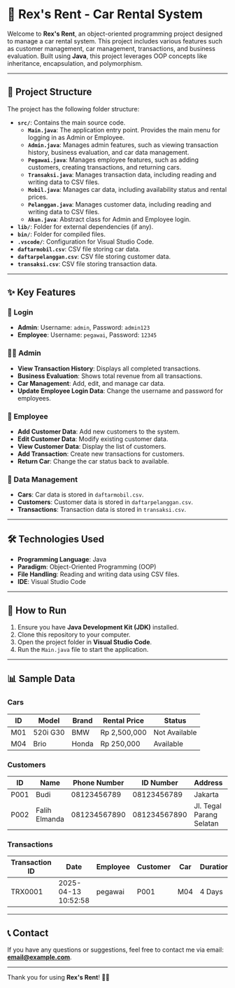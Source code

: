 # 🚗 Rex's Rent - Car Rental System

Welcome to **Rex's Rent**, an object-oriented programming project designed to manage a car rental system. This project includes various features such as customer management, car management, transactions, and business evaluation. Built using **Java**, this project leverages OOP concepts like inheritance, encapsulation, and polymorphism.

---

## 📂 Project Structure

The project has the following folder structure:

- **`src/`**: Contains the main source code.
  - **`Main.java`**: The application entry point. Provides the main menu for logging in as Admin or Employee.
  - **`Admin.java`**: Manages admin features, such as viewing transaction history, business evaluation, and car data management.
  - **`Pegawai.java`**: Manages employee features, such as adding customers, creating transactions, and returning cars.
  - **`Transaksi.java`**: Manages transaction data, including reading and writing data to CSV files.
  - **`Mobil.java`**: Manages car data, including availability status and rental prices.
  - **`Pelanggan.java`**: Manages customer data, including reading and writing data to CSV files.
  - **`Akun.java`**: Abstract class for Admin and Employee login.
- **`lib/`**: Folder for external dependencies (if any).
- **`bin/`**: Folder for compiled files.
- **`.vscode/`**: Configuration for Visual Studio Code.
- **`daftarmobil.csv`**: CSV file storing car data.
- **`daftarpelanggan.csv`**: CSV file storing customer data.
- **`transaksi.csv`**: CSV file storing transaction data.

---

## ✨ Key Features

### 🔑 Login

- **Admin**: Username: `admin`, Password: `admin123`
- **Employee**: Username: `pegawai`, Password: `12345`

### 👨‍💼 Admin

- **View Transaction History**: Displays all completed transactions.
- **Business Evaluation**: Shows total revenue from all transactions.
- **Car Management**: Add, edit, and manage car data.
- **Update Employee Login Data**: Change the username and password for employees.

### 👷 Employee

- **Add Customer Data**: Add new customers to the system.
- **Edit Customer Data**: Modify existing customer data.
- **View Customer Data**: Display the list of customers.
- **Add Transaction**: Create new transactions for customers.
- **Return Car**: Change the car status back to available.

### 📄 Data Management

- **Cars**: Car data is stored in `daftarmobil.csv`.
- **Customers**: Customer data is stored in `daftarpelanggan.csv`.
- **Transactions**: Transaction data is stored in `transaksi.csv`.

---

## 🛠️ Technologies Used

- **Programming Language**: Java
- **Paradigm**: Object-Oriented Programming (OOP)
- **File Handling**: Reading and writing data using CSV files.
- **IDE**: Visual Studio Code

---

## 🚀 How to Run

1. Ensure you have **Java Development Kit (JDK)** installed.
2. Clone this repository to your computer.
3. Open the project folder in **Visual Studio Code**.
4. Run the `Main.java` file to start the application.

---

## 📊 Sample Data

### Cars

| ID  | Model    | Brand | Rental Price | Status        |
| --- | -------- | ----- | ------------ | ------------- |
| M01 | 520i G30 | BMW   | Rp 2,500,000 | Not Available |
| M04 | Brio     | Honda | Rp 250,000   | Available     |

### Customers

| ID   | Name          | Phone Number | ID Number    | Address                  | Gender |
| ---- | ------------- | ------------ | ------------ | ------------------------ | ------ |
| P001 | Budi          | 08123456789  | 08123456789  | Jakarta                  | M      |
| P002 | Falih Elmanda | 081234567890 | 081234567890 | Jl. Tegal Parang Selatan | M      |

### Transactions

| Transaction ID | Date                | Employee | Customer | Car | Duration | Total Price  |
| -------------- | ------------------- | -------- | -------- | --- | -------- | ------------ |
| TRX0001        | 2025-04-13 10:52:58 | pegawai  | P001     | M04 | 4 Days   | Rp 1,000,000 |

---

## 📞 Contact

If you have any questions or suggestions, feel free to contact me via email: **[email@example.com](mailto:email@example.com)**.

---

Thank you for using **Rex's Rent**! 🚗✨
